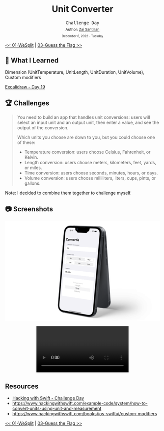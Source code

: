 <div align="center">
  <h1>Unit Converter</h1>
  <samp>Challenge Day</samp>
  <br/>

  <sub>
    Author: <a href="https://github.com/plskz" target="_blank">Zai Santillan</a>
    <br>
    <small>December 6, 2022 - Tuesday</small>
  </sub>
</div>

[<< 01-WeSplit](../01-WeSplit/) | [03-Guess the Flag >>](../03-Guess%20the%20Flag/)

## 📝 What I Learned

Dimension (UnitTemperature, UnitLength, UnitDuration, UnitVolume), Custom modifiers

[Excalidraw - Day 19](https://dub.sh/plskz-100swiftui-challenge-day)

## 🏆 Challenges

> You need to build an app that handles unit conversions: users will select an input unit and an output unit, then enter a value, and see the output of the conversion.
>
> Which units you choose are down to you, but you could choose one of these:
>
> - Temperature conversion: users choose Celsius, Fahrenheit, or Kelvin.
> - Length conversion: users choose meters, kilometers, feet, yards, or miles.
> - Time conversion: users choose seconds, minutes, hours, or days.
> - Volume conversion: users choose milliliters, liters, cups, pints, or gallons.

Note: I decided to combine them together to challenge myself.

## 📷 Screenshots

<div align="center">

![Convertia](./Screenshots/Mockup-Convertia.png)

![Demo - Convertia](./Screenshots/Demo-Convertia.mov)

</div>

## Resources

- [Hacking with Swift - Challenge Day](https://www.hackingwithswift.com/100/swiftui/19)
- https://www.hackingwithswift.com/example-code/system/how-to-convert-units-using-unit-and-measurement
- https://www.hackingwithswift.com/books/ios-swiftui/custom-modifiers

[<< 01-WeSplit](../01-WeSplit/) | [03-Guess the Flag >>](../03-Guess%20the%20Flag/)
